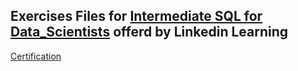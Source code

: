 ## Exercises Files for [Intermediate SQL for Data_Scientists](https://www.linkedin.com/learning/intermediate-sql-for-data-scientists/the-need-for-sql-in-data-science?u=76815058) offerd by Linkedin Learning

[Certification](https://github.com/camilapulido/Files_Intermediate_SQL_for_Data_Scientists/blob/540eefb9a4fc7157ef95ff946c6a6c80752c9904/CertificateOfCompletion_Intermediate%20SQL%20for%20Data%20Scientists.pdf)

